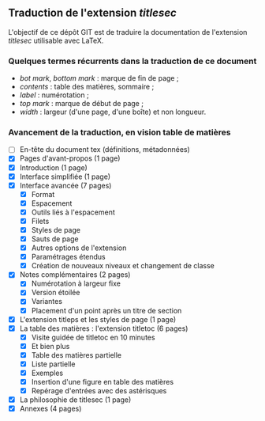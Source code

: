 ## Traduction de l'extension *titlesec*

L'objectif de ce dépôt GIT est de traduire la documentation de l'extension *titlesec* utilisable avec LaTeX.

### Quelques termes récurrents dans la traduction de ce document
- *bot mark*, *bottom mark* : marque de fin de page ; 
- *contents* : table des matières, sommaire ;
- *label* : numérotation ;
- *top mark* : marque de début de page ; 
- *width* : largeur (d'une page, d'une boîte) et non longueur.

### Avancement de la traduction, en vision table de matières
- [ ] En-tête du document tex (définitions, métadonnées)
- [x] Pages d'avant-propos (1 page)
- [x] Introduction (1 page)
- [x] Interface simplifiée (1 page)
- [x] Interface avancée (7 pages)
  - [x] Format
  - [x] Espacement
  - [x] Outils liés à l'espacement
  - [x] Filets
  - [x] Styles de page
  - [x] Sauts de page
  - [x] Autres options de l'extension
  - [x] Paramétrages étendus
  - [x] Création de nouveaux niveaux et changement de classe
- [x] Notes complémentaires (2 pages)
  - [x] Numérotation à largeur fixe
  - [x] Version étoilée
  - [x] Variantes
  - [x] Placement d'un point après un titre de section
- [x] L'extension titleps et les styles de page (1 page)
- [x] La table des matières : l'extension titletoc (6 pages)
  - [x] Visite guidée de titletoc en 10 minutes
  - [x] Et bien plus
  - [x] Table des matières partielle
  - [x] Liste partielle
  - [x] Exemples
  - [x] Insertion d'une figure en table des matières
  - [x] Repérage d'entrées avec des astérisques
- [x] La philosophie de titlesec (1 page)
- [x] Annexes (4 pages)
